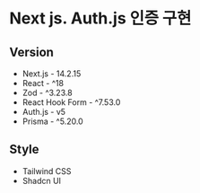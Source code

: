 # Next js. Auth.js 인증 구현

## Version

- Next.js - 14.2.15
- React - ^18
- Zod - ^3.23.8
- React Hook Form - ^7.53.0
- Auth.js - v5
- Prisma - ^5.20.0

## Style

- Tailwind CSS
- Shadcn UI